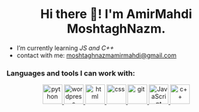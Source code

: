 <h1 align="center">Hi there 👋! I'm AmirMahdi MoshtaghNazm.</h1>


-  I’m currently learning *JS and C++*
-  contact with me: moshtaghnazmamirmahdi@gmail.com

<h3 align="left" >Languages and tools I can work with:</h3>

<p align="center">

<a href="https://www.python.org/" target="_blank">
<img src="https://skillicons.dev/icons?i=python" alt="python" width="45" height="45"/> 
</a>
<a href="https://wordpress.org/" target="_blank">
<img src="https://skillicons.dev/icons?i=wordpress" alt="wordpress" width="45" height="45"/>
</a>
<a href="https://www.w3schools.com/html/" target="_blank">
<img src="https://skillicons.dev/icons?i=html" alt="html" width="45" height="45"/>
</a>
<a href="https://www.w3schools.com/css/" target="_blank">
<img src="https://skillicons.dev/icons?i=css" alt="css" width="45" height="45"/>
</a>
<a href="https://git-scm.com/" target="_blank">
<img src="https://skillicons.dev/icons?i=git" alt="git" width="45" height="45"/>
</a> 
<a href="https://www.javascript.com/" target="_blank">
<img src="https://skillicons.dev/icons?i=js" alt="JavaScript" width="45" height="45"/>
</a>
<a href="https://www.w3schools.com/cpp/" target="_blank">
<img src="https://skillicons.dev/icons?i=cpp" alt="c++" width="45" height="45"/>
</a>
